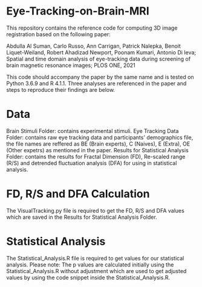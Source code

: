 # Eye-Tracking-on-Brain-MRI

This repository contains the reference code for computing 3D image registration based on the following paper:

Abdulla Al Suman, Carlo Russo, Ann Carrigan, Patrick Nalepka, Benoit Liquet-Weiland, Robert Ahadizad Newport, Poonam Kumari, Antonio Di Ieva; 
Spatial and time domain analysis of eye-tracking data during screening of brain magnetic resonance images; 
PLOS ONE, 2021

This code should accompany the paper by the same name and is tested on Python 3.6.9 and R 4.1.1. Three analyses are referenced in the paper and steps to reproduce their findings are below.

# Data
Brain Stimuli Folder: contains experimental stimuli.
Eye Tracking Data Folder: contains raw eye tracking data and participants' demographics file, the file names are reffered as BE (Brain experts), C (Naives), E (Extra), OE (Other expetrs) as mentioned in the paper. 
Results for Statistical Analysis Folder: contains the results for Fractal Dimension (FD), Re-scaled range (R/S) and detrended fluctuation analysis (DFA) for using in statistical analysis.

# FD, R/S and DFA Calculation
The VisualTracking.py file is required to get the FD, R/S and DFA values which are saved in the Results for Statistical Analysis Folder.

# Statistical Analysis
The Statistical_Analysis.R file is required to get values for our statistical analysis.
Please note: The p values are calculated initially using the Statistical_Analysis.R without adjustment which are used to get adjusted values by using the code snippet inside the  Statistical_Analysis.R.
